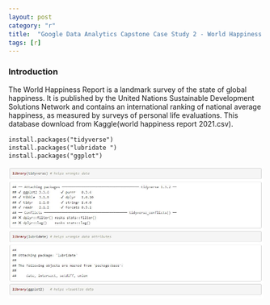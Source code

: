 ```yaml
---
layout: post
category: "r"
title:  "Google Data Analytics Capstone Case Study 2 - World Happiness Report"
tags: [r]
---
```

### Introduction

The World Happiness Report is a landmark survey of the state of global happiness. It is published by the United Nations Sustainable Development Solutions Network and contains an international ranking of national average happiness, 
as measured by surveys of personal life evaluations. This database download from Kaggle(world happiness report 2021.csv).

<!-- more -->
```
install.packages("tidyverse")
install.packages("lubridate ")
install.packages("ggplot")
```
![Alt Text](https://github.com/MoonBrillante/moonbrillante.github.io/raw/master/my_picture/worldhappiness001.JPG)

```
```

```
```

```
```

```
```

```
```

```
```



